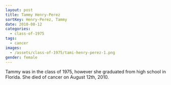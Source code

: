 ```yaml
---
layout: post
title: Tammy Henry-Perez
sortKey: Henry-Perez, Tammy
date: 2010-08-12
categories:
  - class-of-1975
tags:
  - cancer
images:
  - /assets/class-of-1975/tami-henry-perez-1.png
gender: female
---
```


Tammy was in the class of 1975, however she graduated from high school in Florida. She died of cancer on August 12th, 2010.
